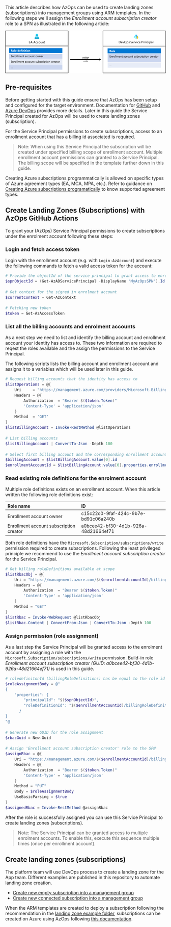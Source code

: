 This article describes how AzOps can be used to create landing zones (subscriptions) into management groups using ARM templates. In the following steps we'll assign the _Enrollment account subscription creator_ role to a SPN as illustrated in the following article:

![EA account / Service Principal](./Media/Subscriptions.png)

## Pre-requisites

Before getting started with this guide ensure that AzOps has been setup and configured for the target environment. Documentation for [GitHub](setup-github.md) and [Azure DevOps](setup-azuredevops.md) provides more details. Later in this guide the Service Principal created for AzOps will be used to create landing zones (subscription).

For the Service Principal permissions to create subscriptions, access to an enrollment account that has a billing id associated is required.

>Note: When using this Service Principal the subscription will be created under specified billing scope of enrollment account. Multiple enrollment account permissions can granted to a Service Principal. The billing scope will be specified in the template further down in this guide.

Creating Azure subscriptions programmatically is allowed on specific types of Azure agreement types (EA, MCA, MPA, etc.). Refer to guidance on [Creating Azure subscriptions programatically](https://docs.microsoft.com/en-us/azure/cost-management-billing/manage/programmatically-create-subscription) to know supported agreement types.

## Create Landing Zones (Subscriptions) with AzOps GitHub Actions

To grant your (AzOps) Service Principal permissions to create subscriptions under the enrolment account following these steps:

### Login and fetch access token

Login with the enrollment account (e.g. with `Login-AzAccount`) and execute the following commands to fetch a valid access token for the account:

```powershell
# Provide the objectId of the service principal to grant access to enrolment account.
$spnObjectId = (Get-AzADServicePrincipal -DisplayName "MyAzOpsSPN").Id

# Get context for the signed in enrolment account
$currentContext = Get-AzContext

# Fetching new token
$token = Get-AzAccessToken
```

### List all the billing accounts and enrolment accounts

As a next step we need to list and identify the billing account and enrollment account your identity has access to. These two information are required to reqest the roles available and the assign the permissions to the Service Principal.

The following scripts lists the billing account and enrollment account and assigns it to a variables which will be used later in this guide.

```powershell
# Request billing accounts that the identity has access to
$listOperations = @{
    Uri     = "https://management.azure.com/providers/Microsoft.Billing/billingaccounts?api-version=2020-05-01"
    Headers = @{
        Authorization  = "Bearer $($token.Token)"
        'Content-Type' = 'application/json'
    }
    Method  = 'GET'
}
$listBillingAccount = Invoke-RestMethod @listOperations

# List billing accounts
$listBillingAccount | ConvertTo-Json -Depth 100

# Select first billing account and the corresponding enrollment account
$billingAccount = $listBillingAccount.value[0].id
$enrollmentAccountId = $listBillingAccount.value[0].properties.enrollmentAccounts[0].id
```

### Read existing role definitions for the enrolment account

Multiple role definitions exists on an enrollment account. When this article written the following role definitions exist:

| Role name                               | ID                                   |
| :-------------------------------------- | :----------------------------------- |
| Enrollment account owner                | c15c22c0-9faf-424c-9b7e-bd91c06a240b |
| Enrollment account subscription creator | a0bcee42-bf30-4d1b-926a-48d21664ef71 |

Both role definitions have the `Microsoft.Subscription/subscriptions/write` permission required to create subscriptions. Following the least privileged principle we recommend to use the _Enrollment account subscription creator_ for the Service Principal.

```powershell
# Get billing roleDefinitions available at scope
$listRbacObj = @{
    Uri = "https://management.azure.com/$($enrollmentAccountId)/billingRoleDefinitions?api-version=2019-10-01-preview"
    Headers = @{
        Authorization  = "Bearer $($token.Token)"
        'Content-Type' = 'application/json'
    }
    Method = "GET"
}
$listRbac = Invoke-WebRequest @listRbacObj
$listRbac.Content | ConvertFrom-Json | ConvertTo-Json -Depth 100
```

### Assign permission (role assignment)

As a last step the Service Principal will be granted access to the enrolment account by assigning a role with the `Microsoft.Subscription/subscriptions/write` permission. Build-in role _Enrollment account subscription creator (GUID: a0bcee42-bf30-4d1b-926a-48d21664ef71)_ is used in this guide.

```powershell
# roledefinitonId (billingRoleDefinitions) has be equal to the role id of the "enrollment account subscription creator" role listed in the rbacContent object
$roleAssignmentBody = @"
{
    "properties": {
        "principalId": "$($spnObjectId)",
        "roleDefinitionId": "$($enrollmentAccountId)/billingRoleDefinitions/a0bcee42-bf30-4d1b-926a-48d21664ef71"
      }
}
"@

# Generate new GUID for the role assignment
$rbacGuid = New-Guid

# Assign 'Enrollment account subscription creator' role to the SPN
$assignRbac = @{
    Uri = "https://management.azure.com/$($enrollmentAccountId)/billingRoleAssignments/$($rbacGuid)?api-version=2019-10-01-preview"
    Headers = @{
        Authorization  = "Bearer $($token.Token)"
        'Content-Type' = 'application/json'
    }
    Method = "PUT"
    Body = $roleAssignmentBody
    UseBasicParsing = $true
}
$assignedRbac = Invoke-RestMethod @assignRbac
```

After the role is successfully assigned you can use this Service Principal to create landing zones (subscriptions).

>Note: The Service Principal can be granted access to multiple enrolment accounts. To enable this, execute this sequence multiple times (once per enrollment account).

## Create landing zones (subscriptions)

The platform team will use DevOps process to create a landing zone for the App team. Different examples are published in this repository to automate landing zone creation.

- [Create new empty subscription into a management group](../../examples/landing-zones/empty-subscription/)
- [Create new connected subscription into a management group](../../examples/landing-zones/connected-subscription/)

When the ARM templates are created to deploy a subscription following the recommendation in the [landing zone example folder](../../examples/landing-zones), subscriptions can be created on Azure using AzOps following [this documentation](./deploy-new-arm.md).